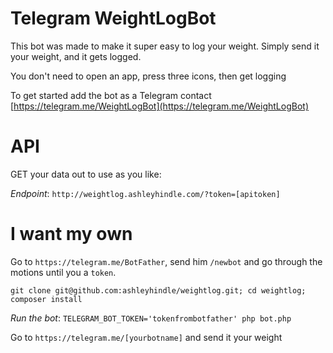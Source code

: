 # Telegram WeightLogBot  

This bot was made to make it super easy to log your weight.  Simply send it your weight, and it gets logged.

You don't need to open an app, press three icons, then get logging

To get started add the bot as a Telegram contact [https://telegram.me/WeightLogBot](https://telegram.me/WeightLogBot)

# API  

GET your data out to use as you like:

*Endpoint*: `http://weightlog.ashleyhindle.com/?token=[apitoken]` 



# I want my own  

Go to `https://telegram.me/BotFather`, send him `/newbot` and go through the motions until you a `token`.

`git clone git@github.com:ashleyhindle/weightlog.git; cd weightlog; composer install`

*Run the bot*: `TELEGRAM_BOT_TOKEN='tokenfrombotfather' php bot.php`

Go to `https://telegram.me/[yourbotname]` and send it your weight
